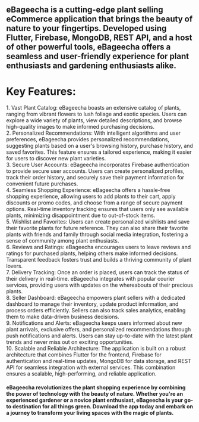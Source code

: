 <h2>eBageecha is a cutting-edge plant selling eCommerce application that brings the beauty of nature to your fingertips. Developed using Flutter, Firebase, MongoDB, REST API, and a host of other powerful tools, eBageecha offers a seamless and user-friendly experience for plant enthusiasts and gardening enthusiasts alike.</h2>

<h1>Key Features:</h1>

<div>1. Vast Plant Catalog: eBageecha boasts an extensive catalog of plants, ranging from vibrant flowers to lush foliage and exotic species. Users can explore a wide variety of plants, view detailed descriptions, and browse high-quality images to make informed purchasing decisions.</div>

<div>2. Personalized Recommendations: With intelligent algorithms and user preferences, eBageecha provides personalized recommendations, suggesting plants based on a user's browsing history, purchase history, and saved favorites. This feature ensures a tailored experience, making it easier for users to discover new plant varieties.</div>

<div>3. Secure User Accounts: eBageecha incorporates Firebase authentication to provide secure user accounts. Users can create personalized profiles, track their order history, and securely save their payment information for convenient future purchases.</div>

<div>4. Seamless Shopping Experience: eBageecha offers a hassle-free shopping experience, allowing users to add plants to their cart, apply discounts or promo codes, and choose from a range of secure payment options. Real-time inventory tracking ensures that users only see available plants, minimizing disappointment due to out-of-stock items.</div>

<div>5. Wishlist and Favorites: Users can create personalized wishlists and save their favorite plants for future reference. They can also share their favorite plants with friends and family through social media integration, fostering a sense of community among plant enthusiasts.</div>

<div>6. Reviews and Ratings: eBageecha encourages users to leave reviews and ratings for purchased plants, helping others make informed decisions. Transparent feedback fosters trust and builds a thriving community of plant lovers.</div>

<div>7. Delivery Tracking: Once an order is placed, users can track the status of their delivery in real-time. eBageecha integrates with popular courier services, providing users with updates on the whereabouts of their precious plants.</div>

<div>8. Seller Dashboard: eBageecha empowers plant sellers with a dedicated dashboard to manage their inventory, update product information, and process orders efficiently. Sellers can also track sales analytics, enabling them to make data-driven business decisions.</div>

<div>9. Notifications and Alerts: eBageecha keeps users informed about new plant arrivals, exclusive offers, and personalized recommendations through push notifications and alerts. Users can stay up-to-date with the latest plant trends and never miss out on exciting opportunities.</div>

<div>10. Scalable and Reliable Architecture: The application is built on a robust architecture that combines Flutter for the frontend, Firebase for authentication and real-time updates, MongoDB for data storage, and REST API for seamless integration with external services. This combination ensures a scalable, high-performing, and reliable application.</div>

<h4>eBageecha revolutionizes the plant shopping experience by combining the power of technology with the beauty of nature. Whether you're an experienced gardener or a novice plant enthusiast, eBageecha is your go-to destination for all things green. Download the app today and embark on a journey to transform your living spaces with the magic of plants.</h4>






